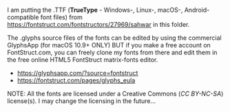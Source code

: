 I am putting the .TTF (**TrueType** - Windows-, Linux-, macOS-, Android-compatible font files) from https://fontstruct.com/fontstructors/27969/sahwar in this folder.

The .glyphs source files of the fonts can be edited by using the commercial GlyphsApp (for macOS 10.9+ ONLY) BUT if you make a free account on FontStruct.com, you can freely clone my fonts from there and edit them in the free online HTML5 FontStruct matrix-fonts editor.
* https://glyphsapp.com/?source=fontstruct
* https://fontstruct.com/pages/glyphs_eula

NOTE: All the fonts are licensed under a Creative Commons (_CC BY-NC-SA_) license(s). I may change the licensing in the future...
